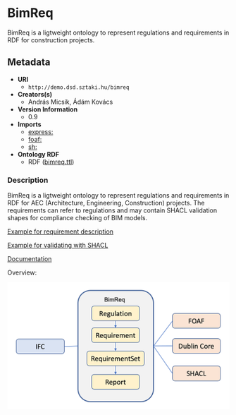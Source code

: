 # BimReq
BimReq is a ligtweight ontology to represent regulations and requirements in RDF for construction projects. 

## Metadata
* **URI**
  * `http://demo.dsd.sztaki.hu/bimreq`
* **Creators(s)**
  * András Micsik, Ádám Kovács
* **Version Information**
  * 0.9
* **Imports**
  * [express:](https://w3id.org/express#)
  * [foaf:](http://xmlns.com/foaf/0.1/)
  * [sh:](http://www.w3.org/ns/shacl#)
* **Ontology RDF**
  * RDF ([bimreq.ttl](bimreq.ttl))
### Description
BimReq is a ligtweight ontology to represent regulations and requirements in RDF for AEC (Architecture, Engineering, Construction) projects. The requirements can refer to regulations and may contain SHACL validation shapes for compliance checking of BIM models.

[Example for requirement description](bimreqExample.ttl)

[Example for validating with SHACL](examples/Bimreq-Shacl.ipynb)

[Documentation](http://150.146.207.114/lode/extract?url=https%3A%2F%2Fdsd-sztaki-hu.github.io%2FBimReq%2Fbimreq.ttl&owlapi=true&lang=en)

Overview:

![bimreq-overview.png](bimreq-overview.png)

